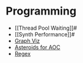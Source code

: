 # Programming

- [[Thread Pool Waiting]]#
- [[Synth Performance]]#
- [Graph Viz](https://chrismaughan.com/blog/coding/2019_07_01_graphviz/)
- [Asteroids for AOC](https://chrismaughan.com/blog/coding/2018_12_10_aoc_asteroids/)
- [Regex](https://chrismaughan.com/blog/coding/2019_06_16_regex/)

